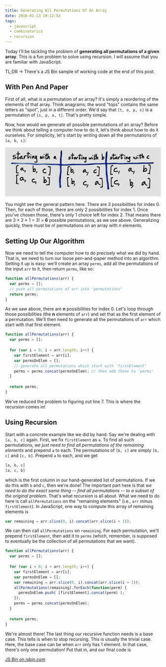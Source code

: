 ```yaml
---
title: Generating All Permutations Of An Array
date: 2016-01-13 19:12:53
tags:
  - javascript 
  - combinatorics
  - recursion
---
```


Today I'll be tackling the problem of **generating all permutations of a given array**. This is a fun problem to solve using recursion. I will assume that you are familiar with JavaScript.

TL;DR &rarr; There's a JS Bin sample of working code at the end of this post.

## With Pen And Paper

First of all, what _is_ a permutation of an array? It's simply a reordering of the elements of that array. Think anagrams: the word "tops" contains the same letters as "spot", just in a different order. We'd say that `[t, o, p, s]` is a permutation of `[s, p, o, t]`. That's pretty simple.

Now, how would we generate all possible permutations of an array? Before we think about telling a computer how to do it, let's think about how to do it ourselves. For simplicity, let's start by writing down all the permutations of `[a, b, c]`:

<img src="css/images/permutations.jpg">

You might see the general pattern here. There are 3 possibilities for index 0. Then, for each of those, there are only 2 possibilities for index 1. Once you've chosen those, there's only 1 choice left for index 2. That means there are 3 &times; 2 &times; 1 = 3! = **6** possible permutations, as we see above. Generalizing quickly, there must be *n*! permutations on an array with *n* elements.

## Setting Up Our Algorithm

Now we need to tell the computer how to do precisely what we did by hand. That is, we need to turn our loose pen-and-paper method into an algorithm. Setting it up is easy: we'll create an array `perms`, add all the permutations of the input `arr` to it, then return `perms`, like so:

```javascript
function allPermutations(arr) {
  var perms = [];
  // push all permutations of arr into 'permutations'
  return perms;
}
```

As we saw above, there are **n** possibilities for index 0. Let's loop through those possibilities (the **n** elements of `arr`) and set that as the first element of a permutation. We'll then need to generate all the permutations of `arr` which start with that first element.

```javascript
function allPermutations(arr) {
  var perms = [];

  for (var i = 0; i < arr.length; i++) {
    var firstElement = arr[i];
    var permsOnElem = [];
    // generate all permutations which start with 'firstElement'
    perms = perms.concat(permsOnElem); // then add those to 'perms'
  }

  return perms;
}
```
We've reduced the problem to figuring out line 7. This is where the recursion comes in!

## Using Recursion

Start with a concrete example like we did by hand. Say we're dealing with `[a, b, c]` again. First, we fix `firstElement` as `a`. To find all such permutations, _we just need to find all permutations of the remaining elements_ and prepend `a` to each. The permutations of `[b, c]` are simply `[b, c]` and `[c, b]`. Prepend `a` to each, and we get

```bash
[a, b, c]
[a, c, b]
```

which is the first column in our hand-generated list of permutations. If we do this with `b` and `c`, then we're done! The important part here is that *we need to do the exact same thing -- find all permutations -- to a subset of the original problem*. That's what recursion is all about. What we need to do here is call `allPermutations` on the "remaining elements" (i.e., `arr` minus `firstElement`). In JavaScript, one way to compute this array of remaining elements is

```javascript
var remaining = arr.slice(0, i).concat(arr.slice(i + 1));
```

We can then call `allPermutations` on `remaining`. For each permutation, we'll prepend `firstElement`, then add it to `perms` (which, remember, is supposed to eventually be the collection of all permutations that we want).

```javascript
function allPermutations(arr) {
  var perms = [];

  for (var i = 0; i < arr.length; i++) {
    var firstElement = arr[i];
    var permsOnElem = [];
    var remaining = arr.slice(0, i).concat(arr.slice(i + 1));
    allPermutations(remaining).forEach(function(perm) {
      permsOnElem.push( [firstElement].concat(perm) );
    });
    perms = perms.concat(permsOnElem);
  }

  return perms;
}
```

We're almost there! The last thing our recursive function needs is a base case. This tells is when to stop recursing. This is usually the trivial case. Here, the base case can be when `arr` only has 1 element. In that case, there's only one permutation! Put that in, and our final code is

<a class="jsbin-embed" href="http://jsbin.com/sunuhi/embed?js">JS Bin on jsbin.com</a><script src="http://static.jsbin.com/js/embed.min.js?3.35.9"></script>
